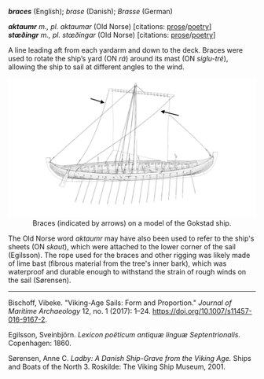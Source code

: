 **_braces_** (English); _brase_ (Danish); _Brasse_ (German)

_**aktaumr** m., pl. aktaumar_ (Old Norse) [citations: [prose](https://onp.ku.dk/onp/onp.php?o1392)/[poetry](https://lexiconpoeticum.org/m.php?p=lemma&i=2999)]  
_**stœðingr** m., pl. stœðingar_ (Old Norse) [citations: [prose](https://onp.ku.dk/onp/onp.php?o76631)/[poetry](https://lexiconpoeticum.org/m.php?p=lemma&i=80610)]

  A line leading aft from each yardarm and down to the deck. Braces were used to rotate the ship’s yard (ON _rá_) around its mast (ON _siglu-tré_), allowing the ship to sail at different angles to the wind.   

<div align="center">
  
  ![braces from Gokstad ship line drawing](../images/Braces_GokstadLineArt.png)  
  Braces (indicated by arrows) on a model of the Gokstad ship.

</div>

  The Old Norse word _aktaumr_ may have also been used to refer to the ship's sheets (ON _skaut_), which were attached to the lower corner of the sail (Egilsson). The rope used for the braces and other rigging was likely made of lime bast (fibrous material from the tree's inner bark), which was waterproof and durable enough to withstand the strain of rough winds on the sail (Sørensen).

---

  Bischoff, Vibeke. "Viking-Age Sails: Form and Proportion." _Journal of Maritime Archaeology_ 12, no. 1 (2017): 1–24. https://doi.org/10.1007/s11457-016-9167-2.

  Egilsson, Sveinbjörn. _Lexicon poëticum antiquæ linguæ Septentrionalis._ Copenhagen: 1860.

  Sørensen, Anne C. _Ladby: A Danish Ship-Grave from the Viking Age._ Ships and Boats of the North 3. Roskilde: The Viking Ship Museum, 2001.
